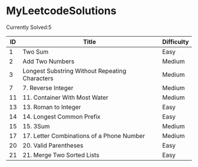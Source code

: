 # MyLeetcodeSolutions
Currently Solved:5

| ID   | Title                                           | Difficulty |
| ---- | ----------------------------------------------- | ---------- |
| 1    | Two Sum                                         | Easy       |
| 2    | Add Two Numbers                                 | Medium     |
| 3    | Longest Substring Without Repeating Characters  | Medium     |
| 7    | 7. Reverse Integer                              | Medium     |
| 11   | 11. Container With Most Water                   | Medium     |
| 13   | 13. Roman to Integer                            | Easy       |
| 14   | 14. Longest Common Prefix                       | Easy       |
| 15   | 15. 3Sum                                        | Medium     |
| 17   | 17. Letter Combinations of a Phone Number       | Medium     |
| 20   | 20. Valid Parentheses                           | Easy       |
| 21   | 21. Merge Two Sorted Lists                      | Easy       |